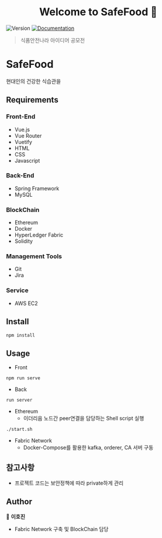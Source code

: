 <h1 align="center">Welcome to SafeFood 👋</h1>
<p>
  <img alt="Version" src="https://img.shields.io/badge/version-0.2.0-blue.svg?cacheSeconds=2592000" />
  <a href="https://github.com/hoji2/BlockChain_README" target="_blank">
    <img alt="Documentation" src="https://img.shields.io/badge/documentation-yes-brightgreen.svg" />
  </a>
</p>

> 식품안전나라 아이디어 공모전

# SafeFood

현대인의 건강한 식습관을 

## Requirements

### Front-End
- Vue.js
- Vue Router
- Vuetify
- HTML
- CSS
- Javascript

### Back-End
- Spring Framework
- MySQL

### BlockChain
- Ethereum
- Docker
- HyperLedger Fabric
- Solidity

### Management Tools
- Git
- Jira 

### Service
- AWS EC2

## Install

```sh
npm install
```

## Usage

- Front
```sh
npm run serve
```
- Back
```sh
run server
```

- Ethereum
  - 이더리음 노드간 peer연결을 담당하는 Shell script 실행
```sh
./start.sh
```

- Fabric Network
  - Docker-Compose를 활용한 kafka, orderer, CA 서버 구동

## 참고사항

- 프로젝트 코드는 보안정책에 따라 private하게 관리

## Author

👤 **이호진**
* Fabric Network 구축 및 BlockChain 담당


